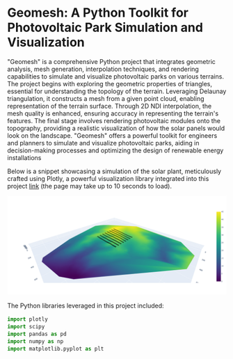 # Geomesh: A Python Toolkit for Photovoltaic Park Simulation and Visualization

"Geomesh" is a comprehensive Python project that integrates geometric analysis, mesh generation, interpolation techniques, and rendering capabilities to simulate and visualize photovoltaic parks on various terrains. The project begins with exploring the geometric properties of triangles, essential for understanding the topology of the terrain. Leveraging Delaunay triangulation, it constructs a mesh from a given point cloud, enabling representation of the terrain surface. Through 2D NDI interpolation, the mesh quality is enhanced, ensuring accuracy in representing the terrain's features. The final stage involves rendering photovoltaic modules onto the topography, providing a realistic visualization of how the solar panels would look on the landscape. "Geomesh" offers a powerful toolkit for engineers and planners to simulate and visualize photovoltaic parks, aiding in decision-making processes and optimizing the design of renewable energy installations

Below is a snippet showcasing a simulation of the solar plant, meticulously crafted using Plotly, a powerful visualization library integrated into this project [link](https://htmlpreview.github.io/?https://github.com/pedrodamas1/Geomesh/blob/main/data/render.html) (the page may take up to 10 seconds to load).

![](img/pv_park.png)

The Python libraries leveraged in this project included:

```python
import plotly
import scipy
import pandas as pd
import numpy as np
import matplotlib.pyplot as plt
```
